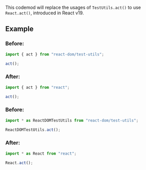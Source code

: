 This codemod will replace the usages of `TestUtils.act()` to use `React.act()`, introduced in React v19.

## Example

### Before:

```ts
import { act } from "react-dom/test-utils";

act();
```

### After:

```ts
import { act } from "react";

act();
```

### Before:

```ts
import * as ReactDOMTestUtils from "react-dom/test-utils";

ReactDOMTestUtils.act();
```

### After:

```ts
import * as React from "react";

React.act();
```
